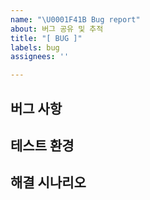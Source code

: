 ```yaml
---
name: "\U0001F41B Bug report"
about: 버그 공유 및 추적
title: "[ BUG ]"
labels: bug
assignees: ''

---
```


## **버그 사항**

## **테스트 환경**

## **해결 시나리오**
